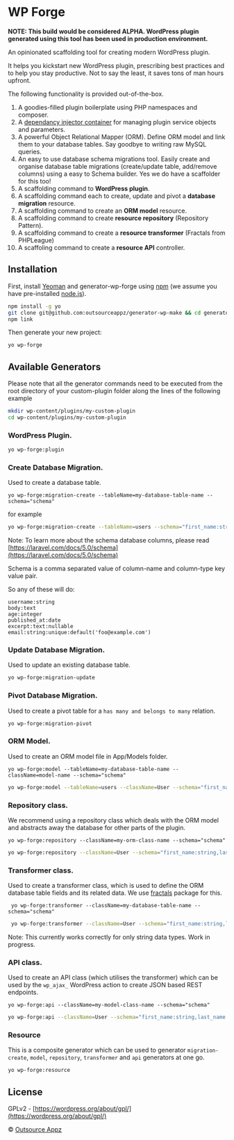 # WP Forge

**NOTE: This build would be considered ALPHA. WordPress plugin generated using this tool has been used in production environment.**

An opinionated scaffolding tool for creating modern WordPress plugin.

It helps you kickstart new WordPress plugin, prescribing best practices and to help you stay productive. Not to say the least, it saves tons of man hours upfront.

The following functionality is provided out-of-the-box.

1. A goodies-filled plugin boilerplate using PHP namespaces and composer.
2. A [dependancy injector container](http://pimple.sensiolabs.org/) for managing plugin service objects and parameters. 
3. A powerful Object Relational Mapper (ORM). Define ORM model and link them to your database tables. Say goodbye to writing raw MySQL queries.
4. An easy to use database schema migrations tool. Easily create and organise database table migrations (create/update table, add/remove columns) using a easy to Schema builder. Yes we do have a scaffolder for this too!
5. A scaffolding command to **WordPress plugin**.
6. A scaffolding command each to create, update and pivot a **database migration** resource.
7. A scaffolding command to create an **ORM model** resource.
8. A scaffolding command to create **resource repository** (Repository Pattern).
9. A scaffolding command to create a **resource transformer** (Fractals from PHPLeague)
10. A scaffoling command to create a **resource API** controller.

## Installation

First, install [Yeoman](http://yeoman.io) and generator-wp-forge using [npm](https://www.npmjs.com/) (we assume you have pre-installed [node.js](https://nodejs.org/)).

```bash
npm install -g yo
git clone git@github.com:outsourceappz/generator-wp-make && cd generator-wp-make
npm link
```

Then generate your new project:

```bash
yo wp-forge
```

## Available Generators

Please note that all the generator commands need to be executed from the root directory of your custom-plugin folder along the lines of the following example

```bash
mkdir wp-content/plugins/my-custom-plugin
cd wp-content/plugins/my-custom-plugin
```

### WordPress Plugin.

```bash
yo wp-forge:plugin
```

### Create Database Migration.

Used to create a database table.

`yo wp-forge:migration-create --tableName=my-database-table-name --schema="schema"`

for example

```bash
yo wp-forge:migration-create --tableName=users --schema="first_name:string,last_name:string"
```

Note: To learn more about the schema database columns, please read [https://laravel.com/docs/5.0/schema](https://laravel.com/docs/5.0/schema) 

Schema is a comma separated value of column-name and column-type key value pair.

So any of these will do:

```
username:string
body:text
age:integer
published_at:date
excerpt:text:nullable
email:string:unique:default('foo@example.com')
```

### Update Database Migration.

Used to update an existing database table.

```bash
yo wp-forge:migration-update
```

### Pivot Database Migration.

Used to create a pivot table for a `has many and belongs to many` relation. 

```bash
yo wp-forge:migration-pivot
```

### ORM Model.

Used to create an ORM model file in App/Models folder.

`yo wp-forge:model --tableName=my-database-table-name --className=model-name --schema="schema"`

```bash
yo wp-forge:model --tableName=users --className=User --schema="first_name:string,last_name:string"
```

### Repository class.

We recommend using a repository class which deals with the ORM model and abstracts away the database for other parts of the plugin.

`yo wp-forge:repository --className=my-orm-class-name --schema="schema"`

```bash
yo wp-forge:repository --className=User --schema="first_name:string,last_name:string"
```

### Transformer class.

Used to create a transformer class, which is used to define the ORM database table fields and its related data. We use [fractals](http://fractal.thephpleague.com/) package for this.

` yo wp-forge:transformer --className=my-database-table-name --schema="schema"`

```bash
 yo wp-forge:transformer --className=User --schema="first_name:string,last_name:string"
```

Note: This currently works correctly for only string data types. Work in progress.


### API class.

Used to create an API class (which utilises the transformer) which can be used by the `wp_ajax_` WordPress action to create JSON based REST endpoints.

`yo wp-forge:api --className=my-model-class-name --schema="schema"`

```bash
yo wp-forge:api --className=User --schema="first_name:string,last_name:string"
```

### Resource

This is a composite generator which can be used to generator `migration-create`, `model`, `repository`, `transformer` and `api` generators at one go.

```bash
yo wp-forge:resource
```

## License

GPLv2 - [https://wordpress.org/about/gpl/](https://wordpress.org/about/gpl/)

 © [Outsource Appz](https://outsourceappz.com)
